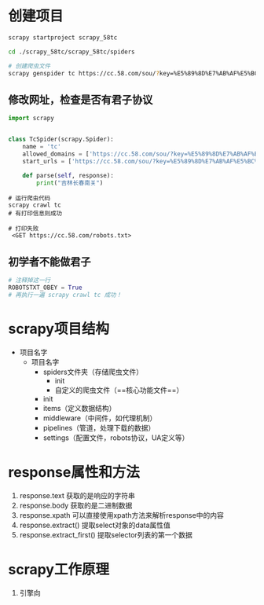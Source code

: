 # 创建项目

```bash
scrapy startproject scrapy_58tc

cd ./scrapy_58tc/scrapy_58tc/spiders

# 创建爬虫文件
scrapy genspider tc https://cc.58.com/sou/?key=%E5%89%8D%E7%AB%AF%E5%BC%80%E5%8F%91&classpolicy=classify_D
```

## 修改网址，检查是否有君子协议

```python
import scrapy


class TcSpider(scrapy.Spider):
    name = 'tc'
    allowed_domains = ['https://cc.58.com/sou/?key=%E5%89%8D%E7%AB%AF%E5%BC%80%E5%8F%91']
    start_urls = ['https://cc.58.com/sou/?key=%E5%89%8D%E7%AB%AF%E5%BC%80%E5%8F%91']

    def parse(self, response):
        print("吉林长春南关")
```

```shell
# 运行爬虫代码
scrapy crawl tc
# 有打印信息则成功

# 打印失败
 <GET https://cc.58.com/robots.txt>
```

## 初学者不能做君子

```python
# 注释掉这一行
ROBOTSTXT_OBEY = True
# 再执行一遍 scrapy crawl tc 成功！
```



# scrapy项目结构

- 项目名字
  - 项目名字
    - spiders文件夹（存储爬虫文件）
      - init 
      - 自定义的爬虫文件（==核心功能文件==）
    - init
    - items（定义数据结构）
    - middleware（中间件，如代理机制）
    - pipelines（管道，处理下载的数据）
    - settings（配置文件，robots协议，UA定义等）



# response属性和方法

1. response.text 获取的是响应的字符串
2. response.body 获取的是二进制数据
3. response.xpath 可以直接使用xpath方法来解析response中的内容
4. response.extract() 提取select对象的data属性值
5. response.extract_first() 提取selector列表的第一个数据



# scrapy工作原理

1. 引擎向